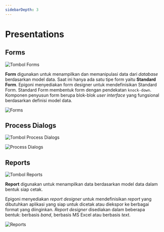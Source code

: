 ```yaml
---
sidebarDepth: 3
---
```


# Presentations

## Forms

![Tombol Forms](/images/btn-frm.png)

**Form** digunakan untuk menampilkan dan memanipulasi data dari _database_ berdasarkan model data. Saat ini hanya ada satu tipe form yaitu **Standard Form**. Epigoni menyediakan form designer untuk mendefinisikan Standard Form. Standard Form membentuk form dengan pendekatan `knock-down`. Komponen penyusun form berupa blok-blok _user interface_ yang fungsional berdasarkan definisi model data.

![Forms](/images/app-forms.png)

## Process Dialogs

![Tombol Process Dialogs](/images/btn-prcs-dlg.png)

![Process Dialogs](/images/app-process-dialogs.png)

## Reports

![Tombol Reports](/images/btn-rpt.png)

**Report** digunakan untuk menampilkan data berdasarkan model data dalam bentuk siap cetak.

Epigoni menyediakan _report designer_ untuk mendefinisikan _report_ yang dibutuhkan aplikasi yang siap untuk dicetak atau diekspor ke berbagai format yang diinginkan. _Report designer_ disediakan dalam beberapa bentuk: berbasis _band_, berbasis MS Excel atau berbasis _text_.

![Reports](/images/app-reports.png)
